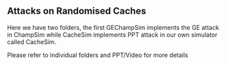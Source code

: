 ## Attacks on Randomised Caches

Here we have two folders, the first GEChampSim implements the GE attack in ChampSim while CacheSim implements PPT attack in our own simulator called CacheSim.

Please refer to individual folders and PPT/Video for more details
